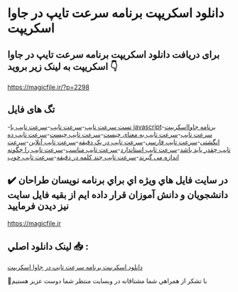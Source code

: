 # دانلود اسکریپت برنامه سرعت تایپ در جاوا اسکریپت

## برای دریافت دانلود اسکریپت برنامه سرعت تایپ در جاوا اسکریپت به لینک زیر بروید 👇

https://magicfile.ir/?p=2298

## تگ های فایل

-[تست سرعت تايپ](https://magicfile.ir/product/%d8%a7%d8%b3%da%a9%d8%b1%db%8c%d9%be%d8%aa-%d8%a8%d8%b1%d9%86%d8%a7%d9%85%d9%87-%d8%b3%d8%b1%d8%b9%d8%aa-%d8%aa%d8%a7%d9%8a%d9%be-%d8%af%d8%b1-%d8%ac%d8%a7%d9%88%d8%a7-%d8%a7%d8%b3%da%a9%d8%b1%d9%8a%d9%be%d8%aa/)-[سرعت تايپ](https://magicfile.ir/product/%d8%a7%d8%b3%da%a9%d8%b1%db%8c%d9%be%d8%aa-%d8%a8%d8%b1%d9%86%d8%a7%d9%85%d9%87-%d8%b3%d8%b1%d8%b9%d8%aa-%d8%aa%d8%a7%d9%8a%d9%be-%d8%af%d8%b1-%d8%ac%d8%a7%d9%88%d8%a7-%d8%a7%d8%b3%da%a9%d8%b1%d9%8a%d9%be%d8%aa/)-[سرعت تايپ با javascript](https://magicfile.ir/product/%d8%a7%d8%b3%da%a9%d8%b1%db%8c%d9%be%d8%aa-%d8%a8%d8%b1%d9%86%d8%a7%d9%85%d9%87-%d8%b3%d8%b1%d8%b9%d8%aa-%d8%aa%d8%a7%d9%8a%d9%be-%d8%af%d8%b1-%d8%ac%d8%a7%d9%88%d8%a7-%d8%a7%d8%b3%da%a9%d8%b1%d9%8a%d9%be%d8%aa/)-[برنامه جاوااسکریپت سرعت تايپ](https://magicfile.ir/product/%d8%a7%d8%b3%da%a9%d8%b1%db%8c%d9%be%d8%aa-%d8%a8%d8%b1%d9%86%d8%a7%d9%85%d9%87-%d8%b3%d8%b1%d8%b9%d8%aa-%d8%aa%d8%a7%d9%8a%d9%be-%d8%af%d8%b1-%d8%ac%d8%a7%d9%88%d8%a7-%d8%a7%d8%b3%da%a9%d8%b1%d9%8a%d9%be%d8%aa/)-[سرعت تایپ به معنای چیست](https://magicfile.ir/product/%d8%a7%d8%b3%da%a9%d8%b1%db%8c%d9%be%d8%aa-%d8%a8%d8%b1%d9%86%d8%a7%d9%85%d9%87-%d8%b3%d8%b1%d8%b9%d8%aa-%d8%aa%d8%a7%d9%8a%d9%be-%d8%af%d8%b1-%d8%ac%d8%a7%d9%88%d8%a7-%d8%a7%d8%b3%da%a9%d8%b1%d9%8a%d9%be%d8%aa/)-[سرعت تایپ چیست](https://magicfile.ir/product/%d8%a7%d8%b3%da%a9%d8%b1%db%8c%d9%be%d8%aa-%d8%a8%d8%b1%d9%86%d8%a7%d9%85%d9%87-%d8%b3%d8%b1%d8%b9%d8%aa-%d8%aa%d8%a7%d9%8a%d9%be-%d8%af%d8%b1-%d8%ac%d8%a7%d9%88%d8%a7-%d8%a7%d8%b3%da%a9%d8%b1%d9%8a%d9%be%d8%aa/)-[سرعت تایپ ده انگشتی](https://magicfile.ir/product/%d8%a7%d8%b3%da%a9%d8%b1%db%8c%d9%be%d8%aa-%d8%a8%d8%b1%d9%86%d8%a7%d9%85%d9%87-%d8%b3%d8%b1%d8%b9%d8%aa-%d8%aa%d8%a7%d9%8a%d9%be-%d8%af%d8%b1-%d8%ac%d8%a7%d9%88%d8%a7-%d8%a7%d8%b3%da%a9%d8%b1%d9%8a%d9%be%d8%aa/)-[سرعت تایپ فارسی](https://magicfile.ir/product/%d8%a7%d8%b3%da%a9%d8%b1%db%8c%d9%be%d8%aa-%d8%a8%d8%b1%d9%86%d8%a7%d9%85%d9%87-%d8%b3%d8%b1%d8%b9%d8%aa-%d8%aa%d8%a7%d9%8a%d9%be-%d8%af%d8%b1-%d8%ac%d8%a7%d9%88%d8%a7-%d8%a7%d8%b3%da%a9%d8%b1%d9%8a%d9%be%d8%aa/)-[سرعت تایپ در یک دقیقه](https://magicfile.ir/product/%d8%a7%d8%b3%da%a9%d8%b1%db%8c%d9%be%d8%aa-%d8%a8%d8%b1%d9%86%d8%a7%d9%85%d9%87-%d8%b3%d8%b1%d8%b9%d8%aa-%d8%aa%d8%a7%d9%8a%d9%be-%d8%af%d8%b1-%d8%ac%d8%a7%d9%88%d8%a7-%d8%a7%d8%b3%da%a9%d8%b1%d9%8a%d9%be%d8%aa/)-[سرعت تایپ آنلاین](https://magicfile.ir/product/%d8%a7%d8%b3%da%a9%d8%b1%db%8c%d9%be%d8%aa-%d8%a8%d8%b1%d9%86%d8%a7%d9%85%d9%87-%d8%b3%d8%b1%d8%b9%d8%aa-%d8%aa%d8%a7%d9%8a%d9%be-%d8%af%d8%b1-%d8%ac%d8%a7%d9%88%d8%a7-%d8%a7%d8%b3%da%a9%d8%b1%d9%8a%d9%be%d8%aa/)-[سرعت تایپ چقدر باید باشد](https://magicfile.ir/product/%d8%a7%d8%b3%da%a9%d8%b1%db%8c%d9%be%d8%aa-%d8%a8%d8%b1%d9%86%d8%a7%d9%85%d9%87-%d8%b3%d8%b1%d8%b9%d8%aa-%d8%aa%d8%a7%d9%8a%d9%be-%d8%af%d8%b1-%d8%ac%d8%a7%d9%88%d8%a7-%d8%a7%d8%b3%da%a9%d8%b1%d9%8a%d9%be%d8%aa/)-[سرعت تایپ استاندارد](https://magicfile.ir/product/%d8%a7%d8%b3%da%a9%d8%b1%db%8c%d9%be%d8%aa-%d8%a8%d8%b1%d9%86%d8%a7%d9%85%d9%87-%d8%b3%d8%b1%d8%b9%d8%aa-%d8%aa%d8%a7%d9%8a%d9%be-%d8%af%d8%b1-%d8%ac%d8%a7%d9%88%d8%a7-%d8%a7%d8%b3%da%a9%d8%b1%d9%8a%d9%be%d8%aa/)-[سرعت تایپ مناسب](https://magicfile.ir/product/%d8%a7%d8%b3%da%a9%d8%b1%db%8c%d9%be%d8%aa-%d8%a8%d8%b1%d9%86%d8%a7%d9%85%d9%87-%d8%b3%d8%b1%d8%b9%d8%aa-%d8%aa%d8%a7%d9%8a%d9%be-%d8%af%d8%b1-%d8%ac%d8%a7%d9%88%d8%a7-%d8%a7%d8%b3%da%a9%d8%b1%d9%8a%d9%be%d8%aa/)-[سرعت تایپ را چگونه اندازه می گیرند](https://magicfile.ir/product/%d8%a7%d8%b3%da%a9%d8%b1%db%8c%d9%be%d8%aa-%d8%a8%d8%b1%d9%86%d8%a7%d9%85%d9%87-%d8%b3%d8%b1%d8%b9%d8%aa-%d8%aa%d8%a7%d9%8a%d9%be-%d8%af%d8%b1-%d8%ac%d8%a7%d9%88%d8%a7-%d8%a7%d8%b3%da%a9%d8%b1%d9%8a%d9%be%d8%aa/)-[سرعت تایپ چند کلمه در دقیقه](https://magicfile.ir/product/%d8%a7%d8%b3%da%a9%d8%b1%db%8c%d9%be%d8%aa-%d8%a8%d8%b1%d9%86%d8%a7%d9%85%d9%87-%d8%b3%d8%b1%d8%b9%d8%aa-%d8%aa%d8%a7%d9%8a%d9%be-%d8%af%d8%b1-%d8%ac%d8%a7%d9%88%d8%a7-%d8%a7%d8%b3%da%a9%d8%b1%d9%8a%d9%be%d8%aa/)-[سرعت تایپ خوب](https://magicfile.ir/product/%d8%a7%d8%b3%da%a9%d8%b1%db%8c%d9%be%d8%aa-%d8%a8%d8%b1%d9%86%d8%a7%d9%85%d9%87-%d8%b3%d8%b1%d8%b9%d8%aa-%d8%aa%d8%a7%d9%8a%d9%be-%d8%af%d8%b1-%d8%ac%d8%a7%d9%88%d8%a7-%d8%a7%d8%b3%da%a9%d8%b1%d9%8a%d9%be%d8%aa/)

## ✔️ در سايت فايل هاي ويژه اي براي برنامه نويسان طراحان دانشجويان و دانش آموزان قرار داده ايم از بقيه فايل سايت نيز ديدن فرماييد

https://magicfile.ir


## لينک دانلود اصلي 📥 :

[دانلود اسکریپت برنامه سرعت تایپ در جاوا اسکریپت](https://magicfile.ir/product/%d8%a7%d8%b3%da%a9%d8%b1%db%8c%d9%be%d8%aa-%d8%a8%d8%b1%d9%86%d8%a7%d9%85%d9%87-%d8%b3%d8%b1%d8%b9%d8%aa-%d8%aa%d8%a7%d9%8a%d9%be-%d8%af%d8%b1-%d8%ac%d8%a7%d9%88%d8%a7-%d8%a7%d8%b3%da%a9%d8%b1%d9%8a%d9%be%d8%aa/) 


🙏با تشکر از همراهي شما مشتاقانه در وبسایت منتظر شما دوست عزیز هستیم


